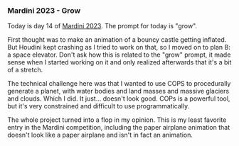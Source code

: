 ### Mardini 2023 - Grow

Today is day 14 of [Mardini 2023][mardini-2023]. The prompt for today is "grow".

First thought was to make an animation of a bouncy castle getting inflated. But Houdini
kept crashing as I tried to work on that, so I moved on to plan B: a space elevator.
Don't ask how this is related to the "grow" prompt, it made sense when I started
working on it and only realized afterwards that it's a bit of a stretch.

The technical challenge here was that I wanted to use COPS to procedurally generate
a planet, with water bodies and land masses and massive glaciers and clouds. Which
I did. It just... doesn't look good. COPs is a powerful tool, but it's very constrained
and difficult to use programmatically.

The whole project turned into a flop in my opinion. This is my least favorite entry in
the Mardini competition, including the paper airplane animation that doesn't look like
a paper airplane and isn't in fact an animation.

<!-- My entry post is [here][entry-post]. -->

[mardini-2023]: https://www.sidefx.com/community-main-menu/contests-jams/mardini-2023/
<!-- [entry-post]: ... -->
